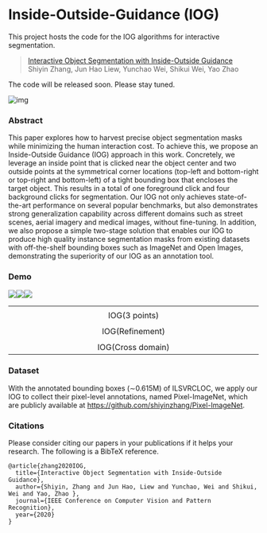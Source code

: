 # Inside-Outside-Guidance (IOG)
This project hosts the code for the IOG algorithms for interactive segmentation.
> [Interactive Object Segmentation with Inside-Outside Guidance](http://openaccess.thecvf.com/content_CVPR_2020/papers/Zhang_Interactive_Object_Segmentation_With_Inside-Outside_Guidance_CVPR_2020_paper.pdf)  
> Shiyin Zhang, Jun Hao Liew, Yunchao Wei, Shikui Wei, Yao Zhao  

The code will be released soon. Please stay tuned.

![img](https://github.com/shiyinzhang/Inside-Outside-Guidance/blob/master/ims/ims.png "img")

### Abstract
This paper explores how to harvest precise object segmentation masks while minimizing the human interaction cost. To achieve this, we propose an Inside-Outside Guidance (IOG) approach in this work. Concretely, we leverage an inside point that is clicked near the object center and two outside points at the symmetrical corner locations (top-left and bottom-right or top-right and bottom-left) of a tight bounding box that encloses the target object. This results in a total of one foreground click and four background clicks for segmentation. Our IOG not only achieves state-of-the-art performance on several popular benchmarks, but also demonstrates strong generalization capability across different domains such as street scenes, aerial imagery and medical images, without fine-tuning. In addition, we also propose a simple two-stage solution that enables our IOG to produce high quality instance segmentation masks from existing datasets with off-the-shelf bounding boxes such as ImageNet and Open Images, demonstrating the superiority of our IOG as an annotation tool.

### Demo

<table>
    <tr>
        <td width="30%">
            <tr>
            <img src="https://github.com/shiyinzhang/Inside-Outside-Guidance/blob/master/ims/IOG.gif"/>
            </tr>
            <tr>
            <td align="center">IOG(3 points)</td>
            </tr>
        </td>        
        <td width="30%">
            <tr>            
            <img src="https://github.com/shiyinzhang/Inside-Outside-Guidance/blob/master/ims/refinement.gif"/>
            </tr>            
            <tr>            
            <td align="center">IOG(Refinement)</td>
            </tr>        
        </td>
        <td width="30%">
            <tr>        
            <img src="https://github.com/shiyinzhang/Inside-Outside-Guidance/blob/master/ims/cross_domain.gif"/>
            </tr>            
            <tr>            
            <td align="center">IOG(Cross domain)</td>
            </tr>            
        </td>
    </tr>
</table>

### Dataset
With the annotated bounding boxes (∼0.615M) of ILSVRCLOC, we apply our IOG to collect their pixel-level annotations, named Pixel-ImageNet, which are publicly available at https://github.com/shiyinzhang/Pixel-ImageNet.
### Citations
Please consider citing our papers in your publications if it helps your research. The following is a BibTeX reference.

    @article{zhang2020IOG,
      title={Interactive Object Segmentation with Inside-Outside Guidance},
      author={Shiyin, Zhang and Jun Hao, Liew and Yunchao, Wei and Shikui, Wei and Yao, Zhao },
      journal={IEEE Conference on Computer Vision and Pattern Recognition},
      year={2020}
    }

